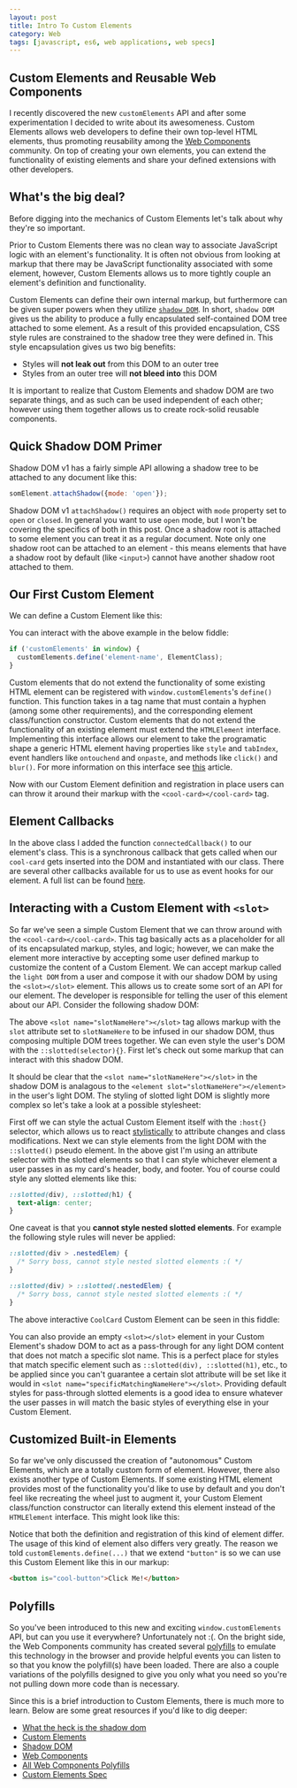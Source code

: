```yaml
---
layout: post
title: Intro To Custom Elements
category: Web
tags: [javascript, es6, web applications, web specs]
---
```


## Custom Elements and Reusable Web Components

I recently discovered the new `customElements` API and after some experimentation I decided to write about its awesomeness. Custom Elements allows web developers to define their own top-level HTML elements, thus promoting reusability among the [Web Components](http://webcomponents.org/) community. On top of creating your own elements, you can extend the functionality of existing elements and share your defined extensions with other developers.

## What's the big deal?

Before digging into the mechanics of Custom Elements let's talk about why they're so important.

Prior to Custom Elements there was no clean way to associate JavaScript logic with an element's functionality. It is often not obvious from looking at markup that there may be JavaScript functionality associated with some element, however, Custom Elements allows us to more tightly couple an element's definition and functionality.

Custom Elements can define their own internal markup, but furthermore can be given super powers when they utilize [`shadow DOM`](http://w3c.github.io/webcomponents/spec/shadow/). In short, `shadow DOM` gives us the ability to produce a fully encapsulated self-contained DOM tree attached to some element. As a result of this provided encapsulation, CSS style rules are constrained to the shadow tree they were defined in. This style encapsulation gives us two big benefits:

 - Styles will **not leak out** from this DOM to an outer tree
 - Styles from an outer tree will **not bleed into** this DOM

It is important to realize that Custom Elements and shadow DOM are two separate things, and as such can be used independent of each other; however using them together allows us to create rock-solid reusable components.

## Quick Shadow DOM Primer

Shadow DOM v1 has a fairly simple API allowing a shadow tree to be attached to any document like this:

```js
somElement.attachShadow({mode: 'open'});
```

Shadow DOM v1 `attachShadow()` requires an object with `mode` property set to `open` or `closed`. In general you want to use `open` mode, but I won't be covering the specifics of both in this post. Once a shadow root is attached to some element you can treat it as a regular document. Note only one shadow root can be attached to an element - this means elements that have a shadow root by default (like `<input>`) cannot have another shadow root attached to them.

## Our First Custom Element

We can define a Custom Element like this:

<script src="https://gist.github.com/domfarolino/3cc609b871f534c9a7a6c2575938f30c.js"></script>

You can interact with the above example in the below fiddle:

<script async src="//jsfiddle.net/domfarolino/799fo1r0/embed/html,result/"></script>

```js
if ('customElements' in window) {
  customElements.define('element-name', ElementClass);
}
```

Custom elements that do not extend the functionality of some existing HTML element can be registered with `window.customElements`'s `define()` function. This function takes in a tag name that must contain a hyphen (among some other requirements), and the corresponding element class/function constructor. Custom elements that do not extend the functionality of an existing element must extend the `HTMLElement` interface. Implementing this interface allows our element to take the programatic shape a generic HTML element having properties like `style` and `tabIndex`, event handlers like `ontouchend` and `onpaste`, and methods like `click()` and `blur()`. For more information on this interface see [this](https://developer.mozilla.org/en-US/docs/Web/API/HTMLElement) article.

Now with our Custom Element definition and registration in place users can can throw it around their markup with the `<cool-card></cool-card>` tag.

## Element Callbacks

In the above class I added the function `connectedCallback()` to our element's class. This is a synchronous callback that gets called when our `cool-card` gets inserted into the DOM and instantiated with our class. There are several other callbacks available for us to use as event hooks for our element. A full list can be found [here](https://developers.google.com/web/fundamentals/getting-started/primers/customelements#reactions).

## Interacting with a Custom Element with `<slot>`

So far we've seen a simple Custom Element that we can throw around with the `<cool-card></cool-card>`. This tag basically acts as a placeholder for all of its encapsulated markup, styles, and logic; however, we can make the element more interactive by accepting some user defined markup to customize the content of a Custom Element. We can accept markup called the `light DOM` from a user and compose it with our shadow DOM by using the `<slot></slot>` element. This allows us to create some sort of an API for our element. The developer is responsible for telling the user of this element about our API. Consider the following shadow DOM:

<script src="https://gist.github.com/domfarolino/071653d1886c3916fbed9c18a3e2ce27.js"></script>

The above `<slot name="slotNameHere"></slot>` tag allows markup with the `slot` attribute set to `slotNameHere` to be infused in our shadow DOM, thus composing multiple DOM trees together. We can even style the user's DOM with the `::slotted(selector){}`. First let's check out some markup that can interact with this shadow DOM.

<script src="https://gist.github.com/domfarolino/46f48631bad63974e6f16f92db6233b4.js"></script>

It should be clear that the `<slot name="slotNameHere"></slot>` in the shadow DOM is analagous to the `<element slot="slotNameHere"></element>` in the user's light DOM. The styling of slotted light DOM is slightly more complex so let's take a look at a possible stylesheet:

<script src="https://gist.github.com/domfarolino/2326099d38dc1887c2b34166cb4f44ed.js"></script>

First off we can style the actual Custom Element itself with the `:host{}` selector, which allows us to react [stylistically](https://developers.google.com/web/fundamentals/getting-started/primers/shadowdom#contextstyling) to attribute changes and class modifications. Next we can style elements from the light DOM with the `::slotted()` pseudo element. In the above gist I'm using an attribute selector with the slotted elements so that I can style whichever element a user passes in as my card's header, body, and footer. You of course could style any slotted elements like this:

```css
::slotted(div), ::slotted(h1) {
  text-align: center;
}
```

One caveat is that you **cannot style nested slotted elements**. For example the following style rules will never be applied:

```css
::slotted(div > .nestedElem) {
  /* Sorry boss, cannot style nested slotted elements :( */
}

::slotted(div) > ::slotted(.nestedElem) {
  /* Sorry boss, cannot style nested slotted elements :( */
}
```

The above interactive `CoolCard` Custom Element can be seen in this fiddle:

<script async src="//jsfiddle.net/domfarolino/n39ntatm/embed/html,result/"></script>

You can also provide an empty `<slot></slot>` element in your Custom Element's shadow DOM to act as a pass-through for any light DOM content that does not match a specific slot name. This is a perfect place for styles that match specific element such as `::slotted(div), ::slotted(h1)`, etc., to be applied since you can't guarantee a certain slot attribute will be set like it would in `<slot name="specificMatchingNameHere"></slot>`. Providing default styles for pass-through slotted elements is a good idea to ensure whatever the user passes in will match the basic styles of everything else in your Custom Element.

## Customized Built-in Elements

So far we've only discussed the creation of "autonomous" Custom Elements, which are a totally custom form of element. However, there also exists another type of Custom Elements. If some existing HTML element provides most of the functionality you'd like to use by default and you don't feel like recreating the wheel just to augment it, your Custom Element class/function constructor can literally extend this element instead of the `HTMLElement` interface. This might look like this:

<script src="https://gist.github.com/domfarolino/abbc6d7a3693501bc43d0dc576cb11d0.js"></script>

Notice that both the definition and registration of this kind of element differ. The usage of this kind of element also differs very greatly. The reason we told `customElements.define(...)` that we extend `"button"` is so we can use this Custom Element like this in our markup:

```html
<button is="cool-button">Click Me!</button>
```

## Polyfills

So you've been introduced to this new and exciting `window.customElements` API, but can you use it everywhere? Unfortunately not :(. On the bright side, the Web Components community has created several [polyfills](http://webcomponents.org/polyfills/) to emulate this technology in the browser and provide helpful events you can listen to so that you know the polyfill(s) have been loaded. There are also a couple variations of the polyfills designed to give you only what you need so you're not pulling down more code than is necessary.

Since this is a brief introduction to Custom Elements, there is much more to learn. Below are some great resources if you'd like to dig deeper:

 - [What the heck is the shadow dom](https://glazkov.com/2011/01/14/what-the-heck-is-shadow-dom/)
 - [Custom Elements](https://developers.google.com/web/fundamentals/getting-started/primers/customelements)
 - [Shadow DOM](https://developers.google.com/web/fundamentals/getting-started/primers/shadowdom)
 - [Web Components](http://webcomponents.org/articles/introduction-to-custom-elements/)
 - [All Web Components Polyfills](http://webcomponents.org/polyfills/)
 - [Custom Elements Spec](https://www.w3.org/TR/custom-elements/)
